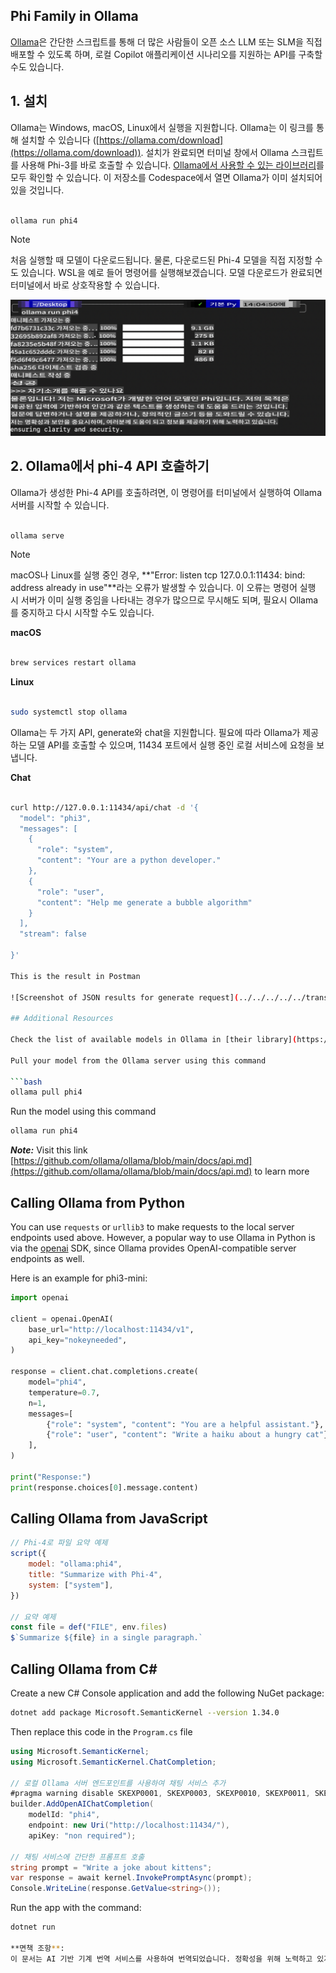 ## Phi Family in Ollama

[Ollama](https://ollama.com)은 간단한 스크립트를 통해 더 많은 사람들이 오픈 소스 LLM 또는 SLM을 직접 배포할 수 있도록 하며, 로컬 Copilot 애플리케이션 시나리오를 지원하는 API를 구축할 수도 있습니다.

## **1. 설치**

Ollama는 Windows, macOS, Linux에서 실행을 지원합니다. Ollama는 이 링크를 통해 설치할 수 있습니다 ([https://ollama.com/download](https://ollama.com/download)). 설치가 완료되면 터미널 창에서 Ollama 스크립트를 사용해 Phi-3를 바로 호출할 수 있습니다. [Ollama에서 사용할 수 있는 라이브러리](https://ollama.com/library)를 모두 확인할 수 있습니다. 이 저장소를 Codespace에서 열면 Ollama가 이미 설치되어 있을 것입니다.

```bash

ollama run phi4

```

> [!NOTE]
> 처음 실행할 때 모델이 다운로드됩니다. 물론, 다운로드된 Phi-4 모델을 직접 지정할 수도 있습니다. WSL을 예로 들어 명령어를 실행해보겠습니다. 모델 다운로드가 완료되면 터미널에서 바로 상호작용할 수 있습니다.

![run](../../../../../translated_images/ollama_run.b0be611de61f3bb3b42e22205cedf6714b0335ba9288e71d985bf9024f3c20f5.ko.png)

## **2. Ollama에서 phi-4 API 호출하기**

Ollama가 생성한 Phi-4 API를 호출하려면, 이 명령어를 터미널에서 실행하여 Ollama 서버를 시작할 수 있습니다.

```bash

ollama serve

```

> [!NOTE]
> macOS나 Linux를 실행 중인 경우, **"Error: listen tcp 127.0.0.1:11434: bind: address already in use"**라는 오류가 발생할 수 있습니다. 이 오류는 명령어 실행 시 서버가 이미 실행 중임을 나타내는 경우가 많으므로 무시해도 되며, 필요시 Ollama를 중지하고 다시 시작할 수도 있습니다.

**macOS**

```bash

brew services restart ollama

```

**Linux**

```bash

sudo systemctl stop ollama

```

Ollama는 두 가지 API, generate와 chat을 지원합니다. 필요에 따라 Ollama가 제공하는 모델 API를 호출할 수 있으며, 11434 포트에서 실행 중인 로컬 서비스에 요청을 보냅니다.

**Chat**

```bash

curl http://127.0.0.1:11434/api/chat -d '{
  "model": "phi3",
  "messages": [
    {
      "role": "system",
      "content": "Your are a python developer."
    },
    {
      "role": "user",
      "content": "Help me generate a bubble algorithm"
    }
  ],
  "stream": false
  
}'

This is the result in Postman

![Screenshot of JSON results for generate request](../../../../../translated_images/ollama_gen.bd58ab69d4004826e8cd31e17a3c59840df127b0a30ac9bb38325ac58c74caa5.ko.png)

## Additional Resources

Check the list of available models in Ollama in [their library](https://ollama.com/library).

Pull your model from the Ollama server using this command

```bash
ollama pull phi4
```

Run the model using this command

```bash
ollama run phi4
```

***Note:*** Visit this link [https://github.com/ollama/ollama/blob/main/docs/api.md](https://github.com/ollama/ollama/blob/main/docs/api.md) to learn more

## Calling Ollama from Python

You can use `requests` or `urllib3` to make requests to the local server endpoints used above. However, a popular way to use Ollama in Python is via the [openai](https://pypi.org/project/openai/) SDK, since Ollama provides OpenAI-compatible server endpoints as well.

Here is an example for phi3-mini:

```python
import openai

client = openai.OpenAI(
    base_url="http://localhost:11434/v1",
    api_key="nokeyneeded",
)

response = client.chat.completions.create(
    model="phi4",
    temperature=0.7,
    n=1,
    messages=[
        {"role": "system", "content": "You are a helpful assistant."},
        {"role": "user", "content": "Write a haiku about a hungry cat"},
    ],
)

print("Response:")
print(response.choices[0].message.content)
```

## Calling Ollama from JavaScript 

```javascript
// Phi-4로 파일 요약 예제
script({
    model: "ollama:phi4",
    title: "Summarize with Phi-4",
    system: ["system"],
})

// 요약 예제
const file = def("FILE", env.files)
$`Summarize ${file} in a single paragraph.`
```

## Calling Ollama from C#

Create a new C# Console application and add the following NuGet package:

```bash
dotnet add package Microsoft.SemanticKernel --version 1.34.0
```

Then replace this code in the `Program.cs` file

```csharp
using Microsoft.SemanticKernel;
using Microsoft.SemanticKernel.ChatCompletion;

// 로컬 Ollama 서버 엔드포인트를 사용하여 채팅 서비스 추가
#pragma warning disable SKEXP0001, SKEXP0003, SKEXP0010, SKEXP0011, SKEXP0050, SKEXP0052
builder.AddOpenAIChatCompletion(
    modelId: "phi4",
    endpoint: new Uri("http://localhost:11434/"),
    apiKey: "non required");

// 채팅 서비스에 간단한 프롬프트 호출
string prompt = "Write a joke about kittens";
var response = await kernel.InvokePromptAsync(prompt);
Console.WriteLine(response.GetValue<string>());
```

Run the app with the command:

```bash
dotnet run

**면책 조항**:  
이 문서는 AI 기반 기계 번역 서비스를 사용하여 번역되었습니다. 정확성을 위해 노력하고 있지만, 자동 번역에는 오류나 부정확성이 포함될 수 있음을 유의하시기 바랍니다. 원본 문서의 해당 언어 버전이 권위 있는 자료로 간주되어야 합니다. 중요한 정보의 경우, 전문 인간 번역을 권장합니다. 이 번역 사용으로 인해 발생하는 오해나 잘못된 해석에 대해 당사는 책임을 지지 않습니다.